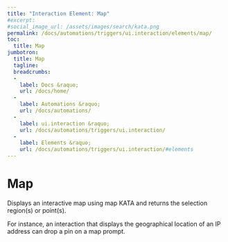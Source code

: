 ```yaml
---
title: "Interaction Element: Map"
#excerpt: 
#social_image_url: /assets/images/search/kata.png
permalink: /docs/automations/triggers/ui.interaction/elements/map/
toc:
  title: Map
jumbotron:
  title: Map
  tagline: 
  breadcrumbs:
  -
    label: Docs &raquo;
    url: /docs/home/
  -
    label: Automations &raquo;
    url: /docs/automations/
  -
    label: ui.interaction &raquo;
    url: /docs/automations/triggers/ui.interaction/
  -
    label: Elements &raquo;
    url: /docs/automations/triggers/ui.interaction/#elements
---
```


# Map

Displays an interactive map using map KATA and returns the selection region(s) or point(s).

For instance, an interaction that displays the geographical location of an IP address can drop a pin on a map prompt.


